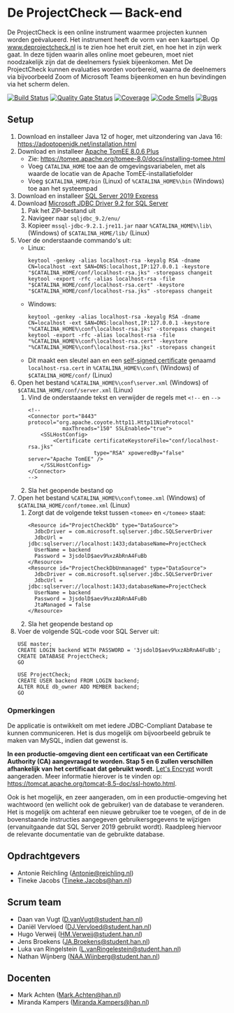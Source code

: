 # De ProjectCheck — Back-end
De ProjectCheck is een online instrument waarmee projecten kunnen worden geëvalueerd. Het instrument heeft de vorm van een kaartspel.
Op www.deprojectcheck.nl is te zien hoe het eruit ziet, en hoe het in zijn werk gaat. In deze tijden waarin alles online moet gebeuren,
moet niet noodzakelijk zijn dat de deelnemers fysiek bijeenkomen. Met De ProjectCheck kunnen evaluaties worden voorbereid, waarna de
deelnemers via bijvoorbeeld Zoom of Microsoft Teams bijeenkomen en hun bevindingen via het scherm delen.

[![Build Status](https://jenkins.aimsites.nl/buildStatus/icon?job=%28OOSE+2020-2021-s2+Buizerd%29+De+ProjectCheck+-+Back-end)](https://jenkins.aimsites.nl/job/(OOSE%202020-2021-s2%20Buizerd)%20De%20ProjectCheck%20-%20Back-end/)
[![Quality Gate Status](https://sonarqube.aimsites.nl/api/project_badges/measure?project=nl.han.oose.buizerd%3Aprojectcheck-backend&metric=alert_status)](https://sonarqube.aimsites.nl/dashboard?id=nl.han.oose.buizerd%3Aprojectcheck-backend)
[![Coverage](https://sonarqube.aimsites.nl/api/project_badges/measure?project=nl.han.oose.buizerd%3Aprojectcheck-backend&metric=coverage)](https://sonarqube.aimsites.nl/dashboard?id=nl.han.oose.buizerd%3Aprojectcheck-backend)
[![Code Smells](https://sonarqube.aimsites.nl/api/project_badges/measure?project=nl.han.oose.buizerd%3Aprojectcheck-backend&metric=code_smells)](https://sonarqube.aimsites.nl/dashboard?id=nl.han.oose.buizerd%3Aprojectcheck-backend)
[![Bugs](https://sonarqube.aimsites.nl/api/project_badges/measure?project=nl.han.oose.buizerd%3Aprojectcheck-backend&metric=bugs)](https://sonarqube.aimsites.nl/dashboard?id=nl.han.oose.buizerd%3Aprojectcheck-backend)

## Setup
1. Download en installeer Java 12 of hoger, met uitzondering van Java 16: <https://adoptopenjdk.net/installation.html>
2. Download en installeer [Apache TomEE 8.0.6 Plus](https://www.apache.org/dyn/closer.cgi/tomee/tomee-8.0.6/apache-tomee-8.0.6-plus.zip)
    * Zie: <https://tomee.apache.org/tomee-8.0/docs/installing-tomee.html>
    * Voeg `CATALINA_HOME` toe aan de omgevingsvariabelen, met als waarde de locatie van de Apache TomEE-installatiefolder
    * Voeg `$CATALINA_HOME/bin` (Linux) of `%CATALINA_HOME%\bin` (Windows) toe aan het systeempad
1. Download en installeer [SQL Server 2019 Express](https://www.microsoft.com/en-us/Download/details.aspx?id=101064)
3. Download [Microsoft JDBC Driver 9.2 for SQL Server](https://docs.microsoft.com/en-us/sql/connect/jdbc/download-microsoft-jdbc-driver-for-sql-server?view=sql-server-ver15)
    1. Pak het ZIP-bestand uit
    2. Navigeer naar `sqljdbc_9.2/enu/`
    3. Kopieer `mssql-jdbc-9.2.1.jre11.jar` naar `%CATALINA_HOME%\lib\` (Windows) of `$CATALINA_HOME/lib/` (Linux)
4. Voer de onderstaande commando's uit:
    * Linux:
        ```
        keytool -genkey -alias localhost-rsa -keyalg RSA -dname CN=localhost -ext SAN=DNS:localhost,IP:127.0.0.1 -keystore "$CATALINA_HOME/conf/localhost-rsa.jks" -storepass changeit
        keytool -export -rfc -alias localhost-rsa -file "$CATALINA_HOME/conf/localhost-rsa.cert" -keystore "$CATALINA_HOME/conf/localhost-rsa.jks" -storepass changeit
        ```
    * Windows:
        ```
        keytool -genkey -alias localhost-rsa -keyalg RSA -dname CN=localhost -ext SAN=DNS:localhost,IP:127.0.0.1 -keystore "%CATALINA_HOME%\conf\localhost-rsa.jks" -storepass changeit
        keytool -export -rfc -alias localhost-rsa -file "%CATALINA_HOME%\conf\localhost-rsa.cert" -keystore "%CATALINA_HOME%\conf\localhost-rsa.jks" -storepass changeit
        ```
    * Dit maakt een sleutel aan en een [self-signed certificate](https://en.wikipedia.org/wiki/Self-signed_certificate) genaamd `localhost-rsa.cert` in `%CATALINA_HOME%\conf\` (Windows) of `$CATALINA_HOME/conf/` (Linux)
5. Open het bestand `%CATALINA_HOME%\conf\server.xml` (Windows) of `$CATALINA_HOME/conf/server.xml` (Linux)
    1. Vind de onderstaande tekst en verwijder de regels met `<!--` en `-->`
        ```
        <!--
        <Connector port="8443" protocol="org.apache.coyote.http11.Http11NioProtocol"
                   maxThreads="150" SSLEnabled="true">
            <SSLHostConfig>
                <Certificate certificateKeystoreFile="conf/localhost-rsa.jks"
                             type="RSA" xpoweredBy="false" server="Apache TomEE" />
            </SSLHostConfig>
        </Connector>
        -->
        ```
    2. Sla het geopende bestand op
6. Open het bestand `%CATALINA_HOME%\conf\tomee.xml` (Windows) of `$CATALINA_HOME/conf/tomee.xml` (Linux)
    1. Zorgt dat de volgende tekst tussen `<tomee>` en `</tomee>` staat:
        ```
        <Resource id="ProjectCheckDb" type="DataSource">
          JdbcDriver = com.microsoft.sqlserver.jdbc.SQLServerDriver
          JdbcUrl = jdbc:sqlserver://localhost:1433;databaseName=ProjectCheck
          UserName = backend
          Password = 3jsdolD$aev9%xzAbRnA4FuBb
        </Resource>
        <Resource id="ProjectCheckDbUnmanaged" type="DataSource">
          JdbcDriver = com.microsoft.sqlserver.jdbc.SQLServerDriver
          JdbcUrl = jdbc:sqlserver://localhost:1433;databaseName=ProjectCheck
          UserName = backend
          Password = 3jsdolD$aev9%xzAbRnA4FuBb
          JtaManaged = false
        </Resource>
        ```
    2. Sla het geopende bestand op
7. Voer de volgende SQL-code voor SQL Server uit:
    ```
    USE master;
    CREATE LOGIN backend WITH PASSWORD = '3jsdolD$aev9%xzAbRnA4FuBb';
    CREATE DATABASE ProjectCheck;
    GO

    USE ProjectCheck;
    CREATE USER backend FROM LOGIN backend;
    ALTER ROLE db_owner ADD MEMBER backend;
    GO
    ```

### Opmerkingen
De applicatie is ontwikkelt om met iedere JDBC-Compliant Database te kunnen communiceren.
Het is dus mogelijk om bijvoorbeeld gebruik te maken van MySQL, indien dat gewenst is.

**In een productie-omgeving dient een certificaat van een Certificate Authority (CA) aangevraagd te worden.
Stap 5 en 6 zullen verschillen afhankelijk van het certificaat dat gebruikt wordt.**
[Let's Encrypt](https://letsencrypt.org/getting-started/) wordt aangeraden.
Meer informatie hierover is te vinden op: <https://tomcat.apache.org/tomcat-8.5-doc/ssl-howto.html>.

Ook is het mogelijk, en zeer aangeraden, om in een productie-omgeving het wachtwoord (en wellicht ook de gebruiker) van
de database te veranderen. Het is mogelijk om achteraf een nieuwe gebruiker toe te voegen, of de in de bovenstaande
instructies aangegeven gebruikersgegevens te wijzigen (ervanuitgaande dat SQL Server 2019 gebruikt wordt).
Raadpleeg hiervoor de relevante documentatie van de gebruikte database.

## Opdrachtgevers
- Antonie Reichling (<Antonie@reichling.nl>)
- Tineke Jacobs (<Tineke.Jacobs@han.nl>)

## Scrum team
- Daan van Vugt (<D.vanVugt@student.han.nl>)
- Daniël Vervloed (<DJ.Vervloed@student.han.nl>)
- Hugo Verweij (<HM.Verweij@student.han.nl>)
- Jens Broekens (<JA.Broekens@student.han.nl>)
- Luka van Ringelstein (<L.vanRingelestein@student.han.nl>)
- Nathan Wijnberg (<NAA.Wijnberg@student.han.nl>)

## Docenten
- Mark Achten (<Mark.Achten@han.nl>)
- Miranda Kampers (<Miranda.Kampers@han.nl>)
